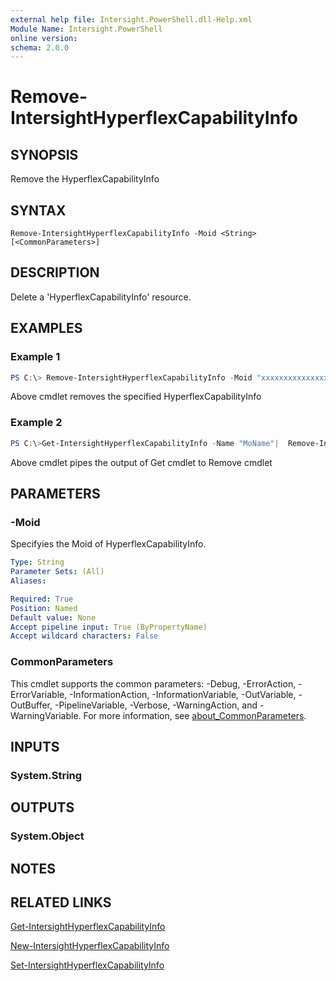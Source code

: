 ```yaml
---
external help file: Intersight.PowerShell.dll-Help.xml
Module Name: Intersight.PowerShell
online version:
schema: 2.0.0
---
```


# Remove-IntersightHyperflexCapabilityInfo

## SYNOPSIS
Remove the HyperflexCapabilityInfo

## SYNTAX

```
Remove-IntersightHyperflexCapabilityInfo -Moid <String> [<CommonParameters>]
```

## DESCRIPTION
Delete a &apos;HyperflexCapabilityInfo&apos; resource.

## EXAMPLES

### Example 1
```powershell
PS C:\> Remove-IntersightHyperflexCapabilityInfo -Moid "xxxxxxxxxxxxxxxxxxxxxxxxxxx"
```
Above cmdlet removes the specified HyperflexCapabilityInfo 

### Example 2
```powershell
PS C:\>Get-IntersightHyperflexCapabilityInfo -Name "MoName"|  Remove-IntersightHyperflexCapabilityInfo
```
Above cmdlet pipes the output of Get cmdlet to Remove cmdlet

## PARAMETERS

### -Moid
Specifyies the Moid of HyperflexCapabilityInfo.

```yaml
Type: String
Parameter Sets: (All)
Aliases:

Required: True
Position: Named
Default value: None
Accept pipeline input: True (ByPropertyName)
Accept wildcard characters: False
```

### CommonParameters
This cmdlet supports the common parameters: -Debug, -ErrorAction, -ErrorVariable, -InformationAction, -InformationVariable, -OutVariable, -OutBuffer, -PipelineVariable, -Verbose, -WarningAction, and -WarningVariable. For more information, see [about_CommonParameters](http://go.microsoft.com/fwlink/?LinkID=113216).

## INPUTS

### System.String

## OUTPUTS

### System.Object
## NOTES

## RELATED LINKS

[Get-IntersightHyperflexCapabilityInfo](./Get-IntersightHyperflexCapabilityInfo.md)

[New-IntersightHyperflexCapabilityInfo](./New-IntersightHyperflexCapabilityInfo.md)

[Set-IntersightHyperflexCapabilityInfo](./Set-IntersightHyperflexCapabilityInfo.md)

